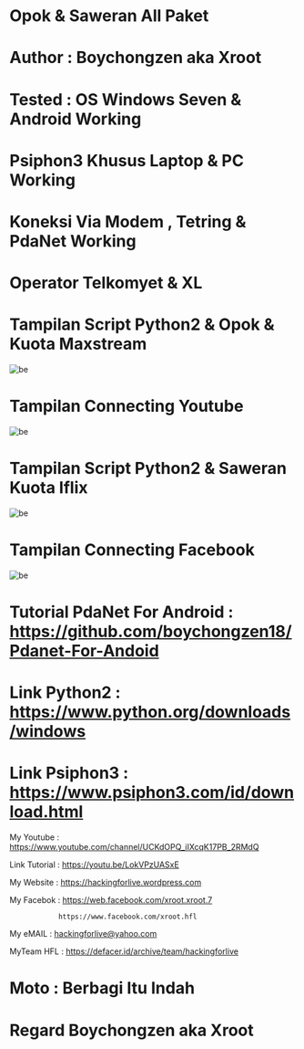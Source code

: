 # Opok & Saweran All Paket 

# Author : Boychongzen aka Xroot

# Tested  : OS Windows Seven & Android Working

# Psiphon3 Khusus Laptop & PC Working

# Koneksi Via Modem , Tetring & PdaNet Working 

# Operator Telkomyet & XL

# Tampilan Script Python2 & Opok & Kuota Maxstream
![be](https://raw.githubusercontent.com/boychongzen18/Scripts2-Laptop/master/uler.jpg)
# Tampilan Connecting Youtube
![be](https://raw.githubusercontent.com/boychongzen18/Scripts2-Laptop/master/yt.jpg)
# Tampilan Script Python2 & Saweran Kuota Iflix 
![be](https://raw.githubusercontent.com/boychongzen18/Scripts2-Laptop/master/uler1.jpg)
# Tampilan Connecting Facebook
![be](https://raw.githubusercontent.com/boychongzen18/Scripts2-Laptop/master/fb.jpg)

# Tutorial PdaNet For Android : https://github.com/boychongzen18/Pdanet-For-Andoid

# Link Python2  : https://www.python.org/downloads/windows

# Link Psiphon3 : https://www.psiphon3.com/id/download.html

My Youtube    : https://www.youtube.com/channel/UCKdOPQ_iIXcqK17PB_2RMdQ

Link Tutorial : https://youtu.be/LokVPzUASxE


My Website    : https://hackingforlive.wordpress.com

My Facebok    : https://web.facebook.com/xroot.xroot.7

                https://www.facebook.com/xroot.hfl

My eMAIL      : hackingforlive@yahoo.com

MyTeam HFL    : https://defacer.id/archive/team/hackingforlive

# Moto : Berbagi Itu Indah

# Regard Boychongzen aka Xroot
